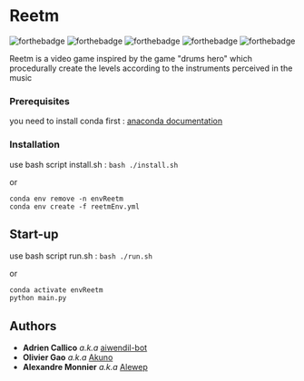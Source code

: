 # Reetm


![forthebadge](https://img.shields.io/badge/python-3.7.10-green)
![forthebadge](https://img.shields.io/badge/spleeter-2.2.2-blue) ![forthebadge](https://img.shields.io/badge/ADTLib-(modified)-blue) ![forthebadge](https://img.shields.io/badge/librosa-0.8.0-blue) ![forthebadge](https://img.shields.io/badge/pygame-2.0.1-blue) 

Reetm is a video game inspired by the game "drums hero" which procedurally create the levels according to the instruments perceived in the music

### Prerequisites
you need to install conda first : [anaconda documentation](https://docs.anaconda.com/anaconda/)

### Installation
use bash script install.sh : ```bash ./install.sh```

or 

```
conda env remove -n envReetm
conda env create -f reetmEnv.yml
```

## Start-up
use bash script run.sh : ``` bash ./run.sh ```

or 

```
conda activate envReetm
python main.py
```


## Authors
* **Adrien Callico** _a.k.a_ [aiwendil-bot](https://github.com/aiwendil-bot)
* **Olivier Gao** _a.k.a_ [Akuno](https://github.com/Akuno0)
* **Alexandre Monnier** _a.k.a_ [Alewep](https://github.com/Alewep)



